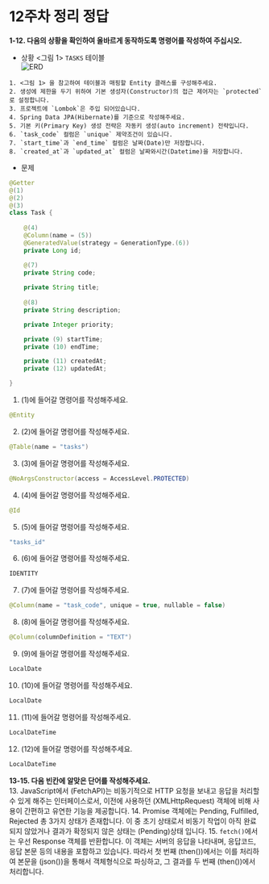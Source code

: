 # 12주차 정리 정답
**1-12. 다음의 상황을 확인하여 올바르게 동작하도록 명령어를 작성하여 주십시오.**  

- 상황
<그림 1> `TASKS` 테이블  
![ERD](https://github.com/user-attachments/assets/e995afc8-6b42-4a10-982d-796b97bfb61c)  
```text
1. <그림 1> 을 참고하여 테이블과 매핑할 Entity 클래스를 구성해주세요.
2. 생성에 제한을 두기 위하여 기본 생성자(Constructor)의 접근 제어자는 `protected`로 설정합니다.
3. 프로젝트에 `Lombok`은 주입 되어있습니다. 
4. Spring Data JPA(Hibernate)를 기준으로 작성해주세요.
5. 기본 키(Primary Key) 생성 전략은 자동키 생성(auto increment) 전략입니다.
6. `task_code` 컬럼은 `unique` 제약조건이 있습니다.
7. `start_time`과 `end_time` 컬럼은 날짜(Date)만 저장합니다.
8. `created_at`과 `updated_at` 컬럼은 날짜와시간(Datetime)을 저장합니다.
```

- 문제
```java
@Getter
@(1) 
@(2)  
@(3) 
class Task {
	
	@(4)
	@Column(name = (5))
	@GeneratedValue(strategy = GenerationType.(6))
	private Long id;

	@(7)
	private String code;
	
	private String title;
	
	@(8)
	private String description;

	private Integer priority;

	private (9) startTime;
	private (10) endTime;

	private (11) createdAt;
	private (12) updatedAt;

}
```

1. (1)에 들어갈 명령어를 작성해주세요.
```java
@Entity
```
2. (2)에 들어갈 명령어를 작성해주세요.
```java
@Table(name = "tasks")
```
3. (3)에 들어갈 명령어를 작성해주세요.
```java
@NoArgsConstructor(access = AccessLevel.PROTECTED)
```
4. (4)에 들어갈 명령어를 작성해주세요.
```java
@Id
```
5. (5)에 들어갈 명령어를 작성해주세요.
```java
"tasks_id"
```
6. (6)에 들어갈 명령어를 작성해주세요.
```java
IDENTITY
```
7. (7)에 들어갈 명령어를 작성해주세요.
```java
@Column(name = "task_code", unique = true, nullable = false)
```
8. (8)에 들어갈 명령어를 작성해주세요.
```java
@Column(columnDefinition = "TEXT") 
```
9. (9)에 들어갈 명령어를 작성해주세요.
```java
LocalDate
```
10. (10)에 들어갈 명령어를 작성해주세요.
```java
LocalDate
```
11. (11)에 들어갈 명령어를 작성해주세요.
```java
LocalDateTime
```
12. (12)에 들어갈 명령어를 작성해주세요.
```java
LocalDateTime
```

**13-15. 다음 빈칸에 알맞은 단어를 작성해주세요.**  
13. JavaScript에서 (FetchAPI)는 비동기적으로 HTTP 요청을 보내고 응답을 처리할 수 있게 해주는 인터페이스로서, 이전에 사용하던 (XMLHttpRequest) 객체에 비해 사용이 간편하고 유연한 기능을 제공합니다.
14. Promise 객체에는 Pending, Fulfilled, Rejected 총 3가지 상태가 존재합니다. 이 중 초기 상태로서 비동기 작업이 아직 완료되지 않았거나 결과가 확정되지 않은 상태는 (Pending)상태 입니다.
15. `fetch()`에서는 우선 Response 객체를 반환합니다. 이 객체는 서버의 응답을 나타내며, 응답코드, 응답 본문 등의 내용을 포함하고 있습니다. 따라서 첫 번째 (then())에서는 이를 처리하여 본문을 (json())을 통해서 객체형식으로 파싱하고, 그 결과를 두 번째 (then())에서 처리합니다.
